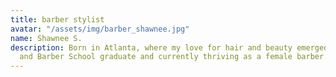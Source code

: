 ```yaml
---
title: barber stylist
avatar: "/assets/img/barber_shawnee.jpg"
name: Shawnee S.
description: Born in Atlanta, where my love for hair and beauty emerged. Cosmetology
  and Barber School graduate and currently thriving as a female barber.
---
```


